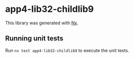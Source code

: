 # app4-lib32-childlib9

This library was generated with [Nx](https://nx.dev).

## Running unit tests

Run `nx test app4-lib32-childlib9` to execute the unit tests.
